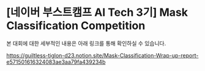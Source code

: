 # [네이버 부스트캠프 AI Tech 3기] Mask Classification Competition

본 대회에 대한 세부적인 내용은 아래 링크를 통해 확인하실 수 있습니다.

https://guiltless-tiglon-d23.notion.site/Mask-Classification-Wrap-up-report-e571501616324083ae3aa79fa439234b

